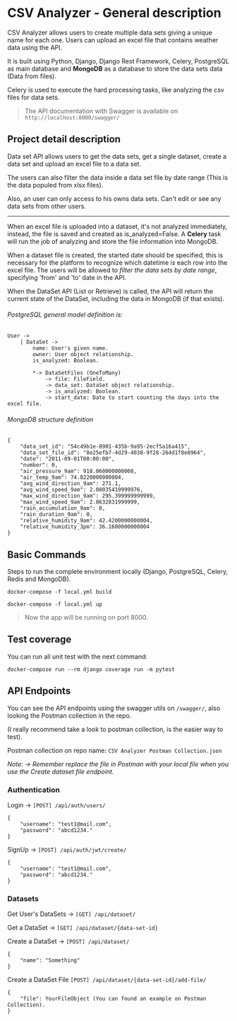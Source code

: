 # CSV Analyzer - General description

CSV Analyzer allows users to create multiple data sets giving a unique name for each one. Users can upload an excel 
file that contains weather data using the API.

It is built using Python, Django, Django Rest Framework, Celery, PostgreSQL as main database and **MongoDB**
as a database to store the data sets data (Data from files). 

Celery is used to execute the hard processing tasks, like analyzing the csv files for data sets.

> The API documentation with Swagger is available on `http://localhost:8000/swagger/`

## Project detail description

Data set API allows users to get the data sets, get a single dataset, create a data set and upload an excel file to
a data set.

The users can also filter the data inside a data set file by date range (This is the data populed from xlsx files).

Also, an user can only access to his owns data sets. Can't edit or see any data sets from other users.

--- 

When an excel file is uploaded into a dataset, it's not analyzed immediately, instead, the file is saved and created as
is_analyzed=False. A **Celery** task will run the job of analyzing and store the file information into MongoDB.

When a dataset file is created, the started date should be specified, this is necessary for the platform
to recognize which datetime is each row into the excel file. The users will be allowed to *filter the data sets by date
range*, specifying 'from' and 'to' date in the API.

When the DataSet API (List or Retrieve) is called, the API will return the current state of the DataSet, including the 
data in MongoDB (if that exists).

###### PostgreSQL general model definition is:

    User ->
        | DataSet ->
            name: User's given name.
            owner: User object relationship.
            is_analyzed: Boolean.
            
            *-> DataSetFiles (OneToMany)
                -> file: FileField.
                -> data_set: DataSet object relationship.
                -> is_analyzed: Boolean.
                -> start_date: Date to start counting the days into the excel file.

###### MongoDB structure definition
    {
        "data_set_id": "54c49b1e-8901-435b-9a95-2ecf5a16a415",
        "data_set_file_id": "8e25efb7-4d29-4038-9f28-264d1f8e8964",
        "date": "2011-09-01T00:00:00",
        "number": 0,
        "air_pressure_9am": 918.060000000008,
        "air_temp_9am": 74.8220000000004,
        "avg_wind_direction_9am": 271.1,
        "avg_wind_speed_9am": 2.08035419999976,
        "max_wind_direction_9am": 295.399999999999,
        "max_wind_speed_9am": 2.8632831999999,
        "rain_accumulation_9am": 0,
        "rain_duration_9am": 0,
        "relative_humidity_9am": 42.4200000000004,
        "relative_humidity_3pm": 36.1600000000004
    }


## Basic Commands

Steps to run the complete environment locally (Django, PostgreSQL, Celery, Redis and MongoDB).

    docker-compose -f local.yml build
    
    docker-compose -f local.yml up
    
> Now the app will be running on port 8000.


## Test coverage

You can run all unit test with the next command:

`docker-compose run --rm django coverage run -m pytest`


## API Endpoints

You can see the API endpoints using the swagger utils on `/swagger/`, also looking the Postman collection in the repo.

(I really recommend take a look to postman collection, is the easier way to test).

Postman collection on repo name: `CSV Analyzer Postman Collection.json`

*Note: -> Remember replace the file in Postman with your local file when you use the Create dataset file endpoint.*

### Authentication

Login -> `[POST] /api/auth/users/`

    {
        "username": "test1@mail.com",
        "password": "abcd1234."
    }
    
SignUp -> `[POST] /api/auth/jwt/create/`

    {
        "username": "test1@mail.com",
        "password": "abcd1234."
    }
    
### Datasets

Get User's DataSets -> `[GET] /api/dataset/`

Get a DataSet -> `[GET] /api/dataset/{data-set-id}`

Create a DataSet -> `[POST] /api/dataset/`

    {
        "name": "Something"
    }

Create a DataSet File `[POST] /api/dataset/{data-set-id}/add-file/`

    {
        "file": YourFileObject (You can found an example on Postman Collection).
    }
